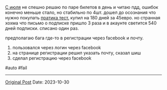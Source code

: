 [С июля](1356.md) не спешно решаю по паре билетов в день и читаю пдд, ошибок конечно меньше стало, но стабильно по 4шт. дошел до осознания что нужно покупать [пратика тест.](1460.md) купил на 180 дней за 45евро. но странная хохма что письмо о подписке пришло 3 раза и в акаунте светится 540 дней подписки. списано один раз.

предполагаю бага где-то в регистрации через facebook и почту. 
1. пользовался через логин через facebook
2. на странице регистрации решил указать почту, сказал шиш
3. сделал регистрацию через facebook

#auto #fail

---
[Original Post](https://t.me/lev2tarragona/1672)
Date: 2023-10-30
